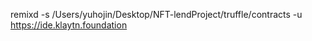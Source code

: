 remixd -s /Users/yuhojin/Desktop/NFT-lendProject/truffle/contracts -u https://ide.klaytn.foundation
